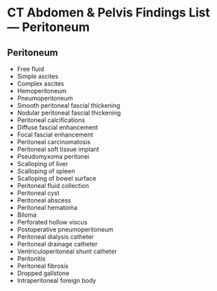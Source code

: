 # CT Abdomen & Pelvis Findings List — Peritoneum

## Peritoneum

- Free fluid
- Simple ascites
- Complex ascites
- Hemoperitoneum
- Pneumoperitoneum
- Smooth peritoneal fascial thickening
- Nodular peritoneal fascial thickening
- Peritoneal calcifications
- Diffuse fascial enhancement
- Focal fascial enhancement
- Peritoneal carcinomatosis
- Peritoneal soft tissue implant
- Pseudomyxoma peritonei
- Scalloping of liver
- Scalloping of spleen
- Scalloping of bowel surface
- Peritoneal fluid collection
- Peritoneal cyst
- Peritoneal abscess
- Peritoneal hematoma
- Biloma
- Perforated hollow viscus
- Postoperative pneumoperitoneum
- Peritoneal dialysis catheter
- Peritoneal drainage catheter
- Ventriculoperitoneal shunt catheter
- Peritonitis
- Peritoneal fibrosis
- Dropped gallstone
- Intraperitoneal foreign body
